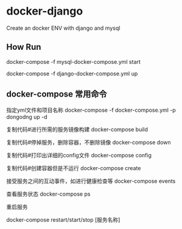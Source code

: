 # docker-django
Create an docker ENV with django and mysql


## How Run
docker-compose -f mysql-docker-compose.yml start

docker-compose -f django-docker-compose.yml up



## docker-compose 常用命令
指定yml文件和项目名称
docker-compose -f docker-compose.yml -p dongodng up -d

复制代码#进行所需的服务镜像构建
docker-compose build

复制代码#停掉服务，删除容器，不删除镜像
docker-compose down

复制代码#打印出详细的config文件
docker-compose config

复制代码#创建容器但是不运行
docker-compose create


接受服务之间的互动事件，如进行健康检查等
docker-compose events

查看服务状态
docker-compose ps

重启服务

docker-compose restart/start/stop [服务名称]